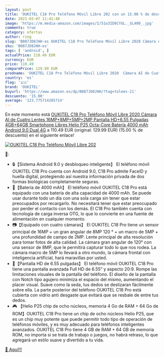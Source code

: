 ```yaml
---
layout: post
title: 'OUKITEL C18 Pro Teléfono Móvil Libre 202 con un 15.00 % de descuento'
date: 2021-03-07 11:41:40
image: 'https://m.media-amazon.com/images/I/51o3ID8CYGL._SL400_.jpg'
comments: true
category: ofertas
author: ring
slug: 'B087JD8JHH-es OUKITEL C18 Pro Teléfono Móvil Libre 2020 Cámara AI de...'
sku: 'B087JD8JHH-es'
tags: [ 'android', ]
actualPrice: 110.49 EUR
currency: EUR
price: 110.49
comparePrice: 129.99 EUR
prodname: 'OUKITEL C18 Pro Teléfono Móvil Libre 2020  Cámara AI de Cuatro Lentes 16MP+8MP+5MP+2MP  Pantalla HD+6.55 Pulgadas 4GB+64GB  Smartphone Libres Helio P25 Octa-Core  Batería 4000 mAh Android 9.0 Dual 4G'
country: 'es'
flag: '🇪🇸'
brand: 'OUKITEL'
buyurl: 'https://www.amazon.es/dp/B087JD8JHH/?tag=tolees-21'
descuento: '15.00'
average: '123.775714285714'
---
```


En este momento está [OUKITEL C18 Pro Teléfono Móvil Libre 2020  Cámara AI de Cuatro Lentes 16MP+8MP+5MP+2MP  Pantalla HD+6.55 Pulgadas 4GB+64GB  Smartphone Libres Helio P25 Octa-Core  Batería 4000 mAh Android 9.0 Dual 4G](https://www.amazon.es/dp/B087JD8JHH/?tag=tolees-21) a 110.49 EUR (original: 129.99 EUR) (15.00 %  de descuento) en el siguiente enlace!

[![OUKITEL C18 Pro Teléfono Móvil Libre 202](https://m.media-amazon.com/images/I/51o3ID8CYGL._SL400_.jpg)](https://www.amazon.es/dp/B087JD8JHH/?tag=tolees-21)

🔎:

- 🔒【Sistema Android 9.0 y desbloqueo inteligente】 El teléfono móvil OUKITEL C18 Pro cuenta con Android 9.0, C18 Pro admite FaceID y huella digital, protegiendo así nuestra información privada de dos formas biológicas completamente seguras.
- 🔋【Batería de 4000 mAh】 El teléfono móvil OUKITEL C18 Pro está equipado con una batería de alta capacidad de 4000 mAh. Se puede usar durante todo un día con una sola carga sin tener que estar preocupados por recargarlo. No necesitará tener que estar preocupado por perder el contacto con los demás. El C18 Pro también cuenta con tecnología de carga inversa OTG, lo que lo convierte en una fuente de alimentación en cualquier momento.
- 📷【Equipado con cuatro cámaras】 El OUKITEL C18 Pro tiene un sensor principal de 16MP + un gran angular de 8MP 120 ° + un macro de 5MP + una profundidad de campo de 2MP. Lente principal de alta resolución para tomar fotos de alta calidad. La cámara gran angular de 120° con una sensor de 8MP, que le permitirá capturar todo lo que nos rodea. La cámara macro de 5MP lo llevará a otro mundo, la cámara frontal con inteligencia artificial, hará maravillas por usted.
- 📱【Pantalla HD de 6.55 pulgadas】 El teléfono móvil OUKITEL C18 Pro tiene una pantalla avanzada Full HD de 6.55” y aspecto 20:9. Rompe las limitaciones visuales de la pantalla del teléfono. El diseño de la pantalla con Notch tipo agujero minimiza el espacio del mismo, aumentando el placer visual. Suave como la seda, tus dedos se deslizaran fácilmente sobre ella. La parte posterior del teléfono OUKITEL C18 Pro está cubierta con vidrio anti desgaste que evitará que se resbale de entre tus dedos.
- 🎮 【Helio P25 chip de ocho núcleos, memoria 4 Go de RAM + 64 Go de ROM】OUKITEL C18 Pro tiene un chip de ocho núcleos Helio P25, que es un chip muy potente que puede permitir todo tipo de operación de teléfonos móviles, y es muy adecuado para teléfonos inteligentes avanzados. OUKITEL C18 Pro tiene 4 GB de RAM + 64 GB de memoria ROM, no importa si se trata de trabajo o juegos, no habrá retraso, lo que agregará un estilo suave y divertido a tu vida.

[🛒 Aquí!!!](https://www.amazon.es/dp/B087JD8JHH/?tag=tolees-21)
